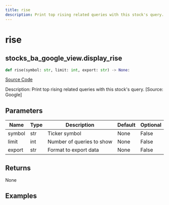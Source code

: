 ```yaml
---
title: rise
description: Print top rising related queries with this stock's query. [Source: Google]
---
```

# rise

## stocks_ba_google_view.display_rise

```python
def rise(symbol: str, limit: int, export: str) -> None:
```
[Source Code](https://github.com/OpenBB-finance/OpenBBTerminal/tree/main/openbb_terminal/common/behavioural_analysis/google_view.py#L242)

Description: Print top rising related queries with this stock's query. [Source: Google]

## Parameters

| Name | Type | Description | Default | Optional |
| ---- | ---- | ----------- | ------- | -------- |
| symbol | str | Ticker symbol | None | False |
| limit | int | Number of queries to show | None | False |
| export | str | Format to export data | None | False |

## Returns

None

## Examples

